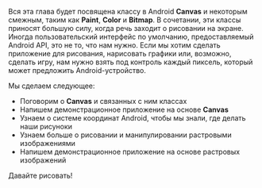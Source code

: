 Вся эта глава будет посвящена классу в Android **Canvas** и некоторым смежным, таким как **Paint**, **Color** и **Bitmap**. В сочетании, эти классы приносят большую силу, когда речь заходит о рисовании на экране. Иногда пользовательский интерфейс по умолчанию, предоставляемый Android API, это не то, что нам нужно. Если мы хотим сделать приложение для рисования, нарисовать графики или, возможно, сделать игру, нам нужно взять под контроль каждый пиксель, который может предложить Android-устройство.

Mы сделаем следующее:

- Поговорим о **Canvas** и связанных с ним классах
- Напишем демонстрационное приложение на основе **Canvas**
- Узнаем о системе координат Android, чтобы мы знали, где делать наши рисуноки
- Узнаем больше о рисовании и манипулировании растровыми изображениями
- Напишем демонстрационное приложение на основе растровых изображений

Давайте рисовать!
